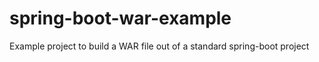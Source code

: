 # spring-boot-war-example
Example project to build a WAR file out of a standard spring-boot project
